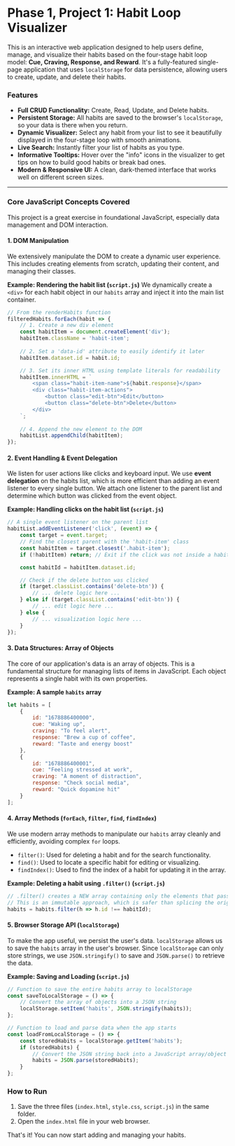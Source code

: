 # Phase 1, Project 1: Habit Loop Visualizer

This is an interactive web application designed to help users define, manage, and visualize their habits based on the four-stage habit loop model: **Cue, Craving, Response, and Reward**. It's a fully-featured single-page application that uses `localStorage` for data persistence, allowing users to create, update, and delete their habits.

### Features

-   **Full CRUD Functionality:** Create, Read, Update, and Delete habits.
-   **Persistent Storage:** All habits are saved to the browser's `localStorage`, so your data is there when you return.
-   **Dynamic Visualizer:** Select any habit from your list to see it beautifully displayed in the four-stage loop with smooth animations.
-   **Live Search:** Instantly filter your list of habits as you type.
-   **Informative Tooltips:** Hover over the "info" icons in the visualizer to get tips on how to build good habits or break bad ones.
-   **Modern & Responsive UI:** A clean, dark-themed interface that works well on different screen sizes.

---

### Core JavaScript Concepts Covered

This project is a great exercise in foundational JavaScript, especially data management and DOM interaction.

#### 1. DOM Manipulation

We extensively manipulate the DOM to create a dynamic user experience. This includes creating elements from scratch, updating their content, and managing their classes.

**Example: Rendering the habit list (`script.js`)**
We dynamically create a `<div>` for each habit object in our `habits` array and inject it into the main list container.

```javascript
// From the renderHabits function
filteredHabits.forEach(habit => {
    // 1. Create a new div element
    const habitItem = document.createElement('div');
    habitItem.className = 'habit-item';
    
    // 2. Set a 'data-id' attribute to easily identify it later
    habitItem.dataset.id = habit.id;

    // 3. Set its inner HTML using template literals for readability
    habitItem.innerHTML = `
        <span class="habit-item-name">${habit.response}</span>
        <div class="habit-item-actions">
            <button class="edit-btn">Edit</button>
            <button class="delete-btn">Delete</button>
        </div>
    `;
    
    // 4. Append the new element to the DOM
    habitList.appendChild(habitItem);
});
```

#### 2. Event Handling & Event Delegation

We listen for user actions like clicks and keyboard input. We use **event delegation** on the habits list, which is more efficient than adding an event listener to every single button. We attach one listener to the parent list and determine which button was clicked from the event object.

**Example: Handling clicks on the habit list (`script.js`)**

```javascript
// A single event listener on the parent list
habitList.addEventListener('click', (event) => {
    const target = event.target;
    // Find the closest parent with the 'habit-item' class
    const habitItem = target.closest('.habit-item');
    if (!habitItem) return; // Exit if the click was not inside a habit item

    const habitId = habitItem.dataset.id;

    // Check if the delete button was clicked
    if (target.classList.contains('delete-btn')) {
        // ... delete logic here ...
    } else if (target.classList.contains('edit-btn')) {
        // ... edit logic here ...
    } else {
        // ... visualization logic here ...
    }
});
```

#### 3. Data Structures: Array of Objects

The core of our application's data is an array of objects. This is a fundamental structure for managing lists of items in JavaScript. Each object represents a single habit with its own properties.

**Example: A sample `habits` array**

```javascript
let habits = [
    {
        id: "1678886400000",
        cue: "Waking up",
        craving: "To feel alert",
        response: "Brew a cup of coffee",
        reward: "Taste and energy boost"
    },
    {
        id: "1678886400001",
        cue: "Feeling stressed at work",
        craving: "A moment of distraction",
        response: "Check social media",
        reward: "Quick dopamine hit"
    }
];
```

#### 4. Array Methods (`forEach`, `filter`, `find`, `findIndex`)

We use modern array methods to manipulate our `habits` array cleanly and efficiently, avoiding complex `for` loops.

-   `filter()`: Used for deleting a habit and for the search functionality.
-   `find()`: Used to locate a specific habit for editing or visualizing.
-   `findIndex()`: Used to find the index of a habit for updating it in the array.

**Example: Deleting a habit using `.filter()` (`script.js`)**

```javascript
// .filter() creates a NEW array containing only the elements that pass the test.
// This is an immutable approach, which is safer than splicing the original array.
habits = habits.filter(h => h.id !== habitId);
```

#### 5. Browser Storage API (`localStorage`)

To make the app useful, we persist the user's data. `localStorage` allows us to save the `habits` array in the user's browser. Since `localStorage` can only store strings, we use `JSON.stringify()` to save and `JSON.parse()` to retrieve the data.

**Example: Saving and Loading (`script.js`)**

```javascript
// Function to save the entire habits array to localStorage
const saveToLocalStorage = () => {
    // Convert the array of objects into a JSON string
    localStorage.setItem('habits', JSON.stringify(habits));
};

// Function to load and parse data when the app starts
const loadFromLocalStorage = () => {
    const storedHabits = localStorage.getItem('habits');
    if (storedHabits) {
        // Convert the JSON string back into a JavaScript array/object
        habits = JSON.parse(storedHabits);
    }
};
```

### How to Run

1.  Save the three files (`index.html`, `style.css`, `script.js`) in the same folder.
2.  Open the `index.html` file in your web browser.

That's it! You can now start adding and managing your habits.